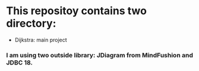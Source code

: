 # This repositoy contains two directory:
- Dijkstra: main project
### I am using two outside library: JDiagram from MindFushion and JDBC 18.
